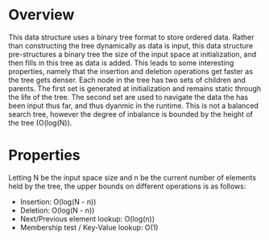 # Overview

This data structure uses a binary tree format to store ordered data. Rather than constructing the
tree dynamically as data is input, this data structure pre-structures a binary tree the size of
the input space at initialization, and then fills in this tree as data is added. This leads to
some interesting properties, namely that the insertion and deletion operations get faster as the
tree gets denser. Each node in the tree has two sets of children and parents. The first set is
generated at initialization and remains static through the life of the tree. The second set are
used to navigate the data the has been input thus far, and thus dyanmic in the runtime. This is
not a balanced search tree, however the degree of inbalance is bounded by the height of the tree
(O(log(N)).

# Properties

Letting N be the input space size and n be the current number of elements held by the tree, the
upper bounds on different operations is as follows:

*	Insertion: O(log(N - n))
*	Deletion: O(log(N - n))
*	Next/Previous element lookup: O(log(n))
*	Membership test / Key-Value lookup: O(1)
